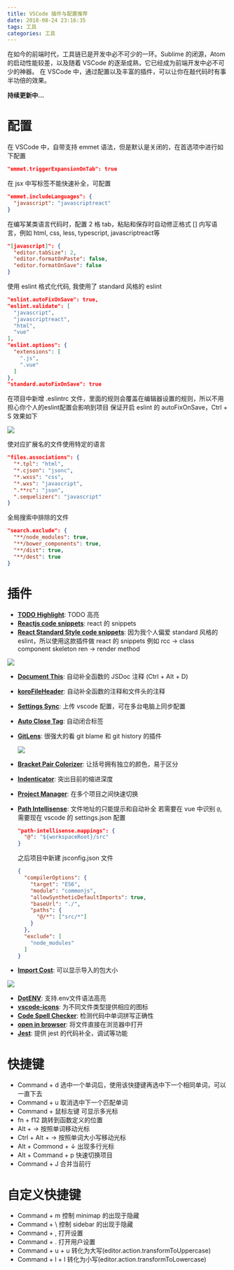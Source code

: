 ```yaml
---
title: VSCode 插件与配置推荐
date: 2018-08-24 23:16:35
tags: 工具
categories: 工具
---
```

在如今的前端时代，工具链已是开发中必不可少的一环。Sublime 的闭源，Atom 的启动性能较差，以及随着 VSCode 的逐渐成熟，它已经成为前端开发中必不可少的神器。
在 VSCode 中，通过配置以及丰富的插件，可以让你在敲代码时有事半功倍的效果。

**持续更新中...**
<!--more-->

# 配置
在 VSCode 中，自带支持 emmet 语法，但是默认是关闭的，在首选项中进行如下配置
```json
"emmet.triggerExpansionOnTab": true
```
在 jsx 中写标签不能快速补全，可配置
```json
"emmet.includeLanguages": {
  "javascript": "javascriptreact"
}
```
在编写某类语言代码时，配置 2 格 tab，粘贴和保存时自动修正格式
[] 内写语言，例如 html, css, less, typescript, javascriptreact等
```json
"[javascript]": {
  "editor.tabSize": 2,
  "editor.formatOnPaste": false,
  "editor.formatOnSave": false
}
```
使用 eslint 格式化代码, 我使用了 standard 风格的 eslint
```json
"eslint.autoFixOnSave": true,
"eslint.validate": [
  "javascript",
  "javascriptreact",
  "html",
  "vue"
],
"eslint.options": {
  "extensions": [
    ".js",
    ".vue"
  ]
},
"standard.autoFixOnSave": true
```
在项目中新增 .eslintrc 文件，里面的规则会覆盖在编辑器设置的规则，所以不用担心你个人的eslint配置会影响到项目
保证开启 eslint 的 autoFixOnSave，Ctrl + S 效果如下

![](https://i.loli.net/2018/11/20/5bf3a7c44ec80.gif)

使对应扩展名的文件使用特定的语言
```json
"files.associations": {
  "*.tpl": "html",
  "*.cjson": "jsonc",
  "*.wxss": "css",
  "*.wxs": "javascript",
  ".**rc": "json",
  ".sequelizerc": "javascript"
}
```

全局搜索中排除的文件
```json
"search.exclude": {
  "**/node_modules": true,
  "**/bower_components": true,
  "**/dist": true,
  "**/dest": true
}
```

# 插件
- **[TODO Highlight](https://marketplace.visualstudio.com/items?itemName=wayou.vscode-todo-highlight)**: TODO 高亮
- **[Reactjs code snippets](https://marketplace.visualstudio.com/items?itemName=xabikos.ReactSnippets)**: react 的 snippets
- **[React Standard Style code snippets](https://marketplace.visualstudio.com/items?itemName=TimonVS.ReactSnippetsStandard)**: 因为我个人偏爱 standard 风格的 eslint，所以使用这款插件做 react 的 snippets 例如
rcc →	class component skeleton
ren → render method

![](https://i.loli.net/2018/11/19/5bf28a0b2f973.gif)
- **[Document This](https://marketplace.visualstudio.com/items?itemName=joelday.docthis)**: 自动补全函数的 JSDoc 注释 (Ctrl + Alt + D)
- **[koroFileHeader](https://marketplace.visualstudio.com/items?itemName=OBKoro1.korofileheader)**: 自动补全函数的注释和文件头的注释
- **[Settings Sync](https://marketplace.visualstudio.com/items?itemName=Shan.code-settings-sync)**: 上传 vscode 配置，可在多台电脑上同步配置
- **[Auto Close Tag](https://marketplace.visualstudio.com/items?itemName=formulahendry.auto-close-tag)**: 自动闭合标签
- **[GitLens](https://marketplace.visualstudio.com/items?itemName=eamodio.gitlens)**: 很强大的看 git blame 和 git history 的插件

  ![](https://i.loli.net/2019/01/24/5c4957059664f.png)
- **[Bracket Pair Colorizer](https://marketplace.visualstudio.com/items?itemName=CoenraadS.bracket-pair-colorizer)**: 让括号拥有独立的颜色，易于区分
- **[Indenticator](https://marketplace.visualstudio.com/items?itemName=SirTori.indenticator)**: 突出目前的缩进深度
- **[Project Manager](https://marketplace.visualstudio.com/items?itemName=alefragnani.project-manager)**: 在多个项目之间快速切换
- **[Path Intellisense](https://marketplace.visualstudio.com/items?itemName=christian-kohler.path-intellisense)**: 文件地址的只能提示和自动补全
  若需要在 vue 中识别 `@`, 需要现在 vscode 的 settings.json 配置
  ```json
  "path-intellisense.mappings": {
    "@": "${workspaceRoot}/src"
  }
  ```
  之后项目中新建 jsconfig.json 文件
  ```json
  {
    "compilerOptions": {
      "target": "ES6",
      "module": "commonjs",
      "allowSyntheticDefaultImports": true,
      "baseUrl": "./",
      "paths": {
        "@/*": ["src/*"]
      }
    },
    "exclude": [
      "node_modules"
    ]
  }
  ```
- **[Import Cost](https://marketplace.visualstudio.com/items?itemName=wix.vscode-import-cost)**: 可以显示导入的包大小

![](https://i.loli.net/2019/03/15/5c8b9266cbff4.png)
- **[DotENV](https://marketplace.visualstudio.com/items?itemName=mikestead.dotenv)**: 支持.env文件语法高亮
- **[vscode-icons](https://marketplace.visualstudio.com/items?itemName=vscode-icons-team.vscode-icons)**: 为不同文件类型提供相应的图标
- **[Code Spell Checker](https://marketplace.visualstudio.com/items?itemName=streetsidesoftware.code-spell-checker)**: 检测代码中单词拼写正确性
- **[open in browser](https://marketplace.visualstudio.com/items?itemName=techer.open-in-browser)**: 将文件直接在浏览器中打开
- **[Jest](https://marketplace.visualstudio.com/items?itemName=Orta.vscode-jest)**: 提供 jest 的代码补全，调试等功能

# 快捷键
- Command + d 选中一个单词后，使用该快捷键再选中下一个相同单词，可以一直下去
- Command + u 取消选中下一个匹配单词
- Command + 鼠标左键  可显示多光标
- fn + f12 跳转到函数定义的位置
- Alt + → 按照单词移动光标
- Ctrl + Alt + → 按照单词大小写移动光标
- Alt + Commond + ↓ 出现多行光标
- Alt + Command + p 快速切换项目
- Command + J 合并当前行

# 自定义快捷键
- Command + m 控制 minimap 的出现于隐藏
- Command + \ 控制 sidebar 的出现于隐藏
- Command + , 打开设置
- Command + . 打开用户设置
- Command + u + u 转化为大写(editor.action.transformToUppercase)
- Command + l + l 转化为小写(editor.action.transformToLowercase)